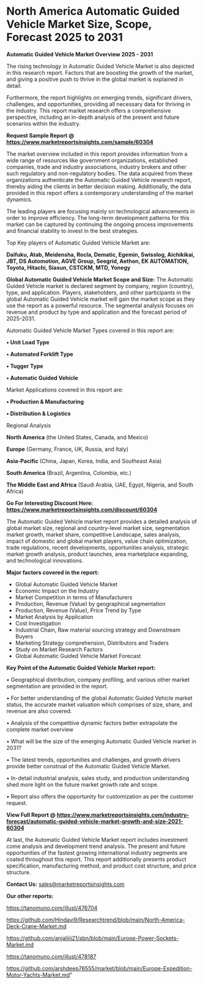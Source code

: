 # North America Automatic Guided Vehicle Market Size, Scope, Forecast 2025 to 2031

<Strong> Automatic Guided Vehicle Market Overview 2025 - 2031</strong>

The rising technology in Automatic Guided Vehicle Market is also depicted in this research report. Factors that are boosting the growth of the market, and giving a positive push to thrive in the global market is explained in detail.

Furthermore, the report highlights on emerging trends, significant drivers, challenges, and opportunities, providing all necessary data for thriving in the industry. This report market research offers a comprehensive perspective, including an in-depth analysis of the present and future scenarios within the industry.

<strong>Request Sample Report @ <a href=https://www.marketreportsinsights.com/sample/60304>https://www.marketreportsinsights.com/sample/60304</a></strong>

The market overview included in this report provides information from a wide range of resources like government organizations, established companies, trade and industry associations, industry brokers and other such regulatory and non-regulatory bodies. The data acquired from these organizations authenticate the Automatic Guided Vehicle research report, thereby aiding the clients in better decision making. Additionally, the data provided in this report offers a contemporary understanding of the market dynamics.

The leading players are focusing mainly on technological advancements in order to improve efficiency. The long-term development patterns for this market can be captured by continuing the ongoing process improvements and financial stability to invest in the best strategies.

Top Key players of Automatic Guided Vehicle Market are:

<strong>Daifuku, Atab, Meidensha, Rocla, Dematic, Egemin, Swisslog, Aichikikai, JBT, DS Automotion, AGVE Group, Seegrid, Aethon, EK AUTOMATION, Toyota, Hitachi, Siasun, CSTCKM, MTD, Yonegy</strong>

<strong><b>Global Automatic Guided Vehicle Market Scope and Size:</b></strong>
The Automatic Guided Vehicle market is declared segment by company, region (country), type, and application. Players, stakeholders, and other participants in the global Automatic Guided Vehicle market will gain the market scope as they use the report as a powerful resource. The segmental analysis focuses on revenue and product by type and application and the forecast period of 2025-2031.

Automatic Guided Vehicle Market Types covered in this report are:

<strong>• Unit Load Type

• Automated Forklift Type

• Tugger Type

• Automatic Guided Vehicle</strong>

Market Applications covered in this report are:

<strong>• Production & Manufacturing

• Distribution & Logistics</strong> 

Regional Analysis

<strong>North America</strong> (the United States, Canada, and Mexico)

<strong>Europe</strong> (Germany, France, UK, Russia, and Italy)

<strong>Asia-Pacific</strong> (China, Japan, Korea, India, and Southeast Asia)

<strong>South America</strong> (Brazil, Argentina, Colombia, etc.)

<strong>The Middle East and Africa</strong> (Saudi Arabia, UAE, Egypt, Nigeria, and South Africa)

<strong>Go For Interesting Discount Here: <a href=https://www.marketreportsinsights.com/discount/60304>https://www.marketreportsinsights.com/discount/60304</a></strong>

The Automatic Guided Vehicle market report provides a detailed analysis of global market size, regional and country-level market size, segmentation market growth, market share, competitive Landscape, sales analysis, impact of domestic and global market players, value chain optimization, trade regulations, recent developments, opportunities analysis, strategic market growth analysis, product launches, area marketplace expanding, and technological innovations.

<strong><b>Major factors covered in the report:</b></strong>
<ul>
  <li>Global Automatic Guided Vehicle Market </li>
  <li>Economic Impact on the Industry</li>
  <li>Market Competition in terms of Manufacturers</li>
  <li>Production, Revenue (Value) by geographical segmentation</li>
  <li>Production, Revenue (Value), Price Trend by Type</li>
  <li>Market Analysis by Application</li>
  <li>Cost Investigation</li>
  <li>Industrial Chain, Raw material sourcing strategy and Downstream Buyers</li>
  <li>Marketing Strategy comprehension, Distributors and Traders</li>
  <li>Study on Market Research Factors</li>
  <li>Global Automatic Guided Vehicle Market Forecast</li>
</ul>

<strong><b>Key Point of the Automatic Guided Vehicle Market report:</b></strong>

• Geographical distribution, company profiling, and various other market segmentation are provided in the report.

• For better understanding of the global Automatic Guided Vehicle market status, the accurate market valuation which comprises of size, share, and revenue are also covered.

• Analysis of the competitive dynamic factors better extrapolate the complete market overview

• What will be the size of the emerging Automatic Guided Vehicle market in 2031?

• The latest trends, opportunities and challenges, and growth drivers provide better construal of the Automatic Guided Vehicle Market.

• In-detail industrial analysis, sales study, and production understanding shed more light on the future market growth rate and scope.

• Report also offers the opportunity for customization as per the customer request.

<strong><b>View Full Report @ <a href=https://www.marketreportsinsights.com/industry-forecast/automatic-guided-vehicle-market-growth-and-size-2021-60304>https://www.marketreportsinsights.com/industry-forecast/automatic-guided-vehicle-market-growth-and-size-2021-60304</a></b></strong>


At last, the Automatic Guided Vehicle Market report includes investment come analysis and development trend analysis. The present and future opportunities of the fastest growing international industry segments are coated throughout this report. This report additionally presents product specification, manufacturing method, and product cost structure, and price structure.

<strong>Contact Us:</strong>
sales@marketreportsinsights.com

<strong>Our other reports:</strong>

<a href=https://tanomuno.com/illust/476704>https://tanomuno.com/illust/476704</a>

<a href=https://github.com/Hindavi9/Researchtrend/blob/main/North-America-Deck-Crane-Market.md>https://github.com/Hindavi9/Researchtrend/blob/main/North-America-Deck-Crane-Market.md</a>

<a href=https://github.com/anjaliiii21/abn/blob/main/Europe-Power-Sockets-Market.md>https://github.com/anjaliiii21/abn/blob/main/Europe-Power-Sockets-Market.md</a>

<a href=https://tanomuno.com/illust/478187>https://tanomuno.com/illust/478187</a>

<a href=https://github.com/arshdeep76555/market/blob/main/Europe-Expedition-Motor-Yachts-Market.md>https://github.com/arshdeep76555/market/blob/main/Europe-Expedition-Motor-Yachts-Market.md</a>"
